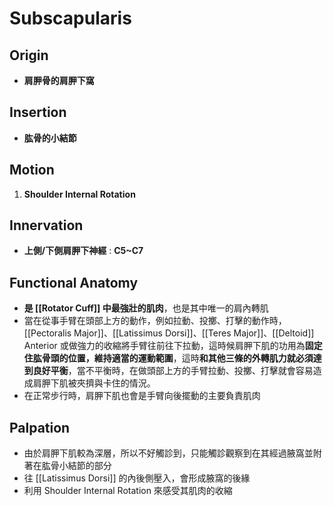 # Subscapularis
## Origin
* **肩胛骨的肩胛下窩**  

## Insertion
* **肱骨的小結節**  

## Motion
1. **Shoulder Internal Rotation**  

## Innervation
* **上側/下側肩胛下神經** : **C5~C7**  

## Functional Anatomy
* **是 [[Rotator Cuff]] 中最強壯的肌肉**，也是其中唯一的肩內轉肌
* 當在從事手臂在頭部上方的動作，例如拉動、投擲、打擊的動作時，[[Pectoralis Major]]、[[Latissimus Dorsi]]、[[Teres Major]]、[[Deltoid]] Anterior 或做強力的收縮將手臂往前往下拉動，這時候肩胛下肌的功用為**固定住肱骨頭的位置，維持適當的運動範圍**，這時**和其他三條的外轉肌力就必須達到良好平衡**，當不平衡時，在做頭部上方的手臂拉動、投擲、打擊就會容易造成肩胛下肌被夾擠與卡住的情況。  
* 在正常步行時，肩胛下肌也會是手臂向後擺動的主要負責肌肉  

## Palpation
* 由於肩胛下肌較為深層，所以不好觸診到，只能觸診觀察到在其經過腋窩並附著在肱骨小結節的部分  
* 往 [[Latissimus Dorsi]] 的內後側壓入，會形成腋窩的後緣
* 利用 Shoulder Internal Rotation 來感受其肌肉的收縮